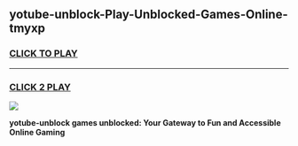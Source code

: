 
## yotube-unblock-Play-Unblocked-Games-Online-tmyxp
<h3>
<a href="https://premium76.site?title=yotube-unblock&ref=25A">CLICK TO PLAY</a></h3>
<hr>

<h3>
<a href="https://premium76.site?title=yotube-unblock&ref=25A">CLICK 2 PLAY</a>
  
</h3>

<a href="https://premium76.site?title=yotube-unblock&ref=25A"><img src="https://clearcache.store/games.png"></a>


**yotube-unblock games unblocked: Your Gateway to Fun and Accessible Online Gaming**
